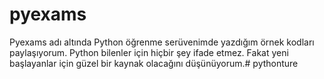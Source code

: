 # pyexams
Pyexams adı altında Python öğrenme serüvenimde yazdığım örnek kodları paylaşıyorum. Python bilenler için hiçbir şey ifade etmez. Fakat yeni başlayanlar için güzel bir kaynak olacağını düşünüyorum.# pythonture
